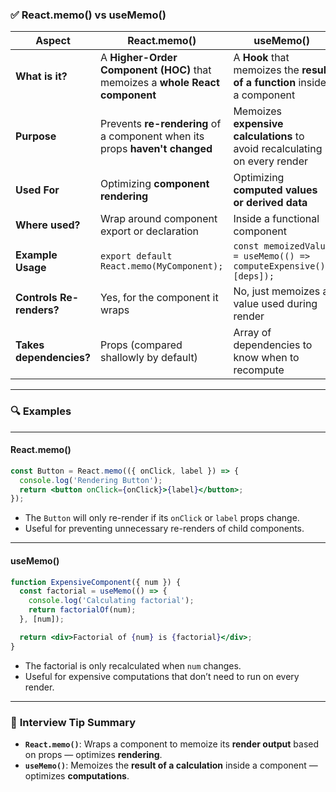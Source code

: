 ### ✅ **React.memo() vs useMemo()**

| Aspect                   | React.memo()                                                                 | useMemo()                                                                  |
| ------------------------ | ---------------------------------------------------------------------------- | -------------------------------------------------------------------------- |
| **What is it?**          | A **Higher-Order Component (HOC)** that memoizes a **whole React component** | A **Hook** that memoizes the **result of a function** inside a component   |
| **Purpose**              | Prevents **re-rendering** of a component when its props **haven't changed**  | Memoizes **expensive calculations** to avoid recalculating on every render |
| **Used For**             | Optimizing **component rendering**                                           | Optimizing **computed values or derived data**                             |
| **Where used?**          | Wrap around component export or declaration                                  | Inside a functional component                                              |
| **Example Usage**        | `export default React.memo(MyComponent);`                                    | `const memoizedValue = useMemo(() => computeExpensive(), [deps]);`         |
| **Controls Re-renders?** | Yes, for the component it wraps                                              | No, just memoizes a value used during render                               |
| **Takes dependencies?**  | Props (compared shallowly by default)                                        | Array of dependencies to know when to recompute                            |

---

### 🔍 **Examples**

---

#### React.memo()

```jsx
const Button = React.memo(({ onClick, label }) => {
  console.log('Rendering Button');
  return <button onClick={onClick}>{label}</button>;
});
```

* The `Button` will only re-render if its `onClick` or `label` props change.
* Useful for preventing unnecessary re-renders of child components.

---

#### useMemo()

```jsx
function ExpensiveComponent({ num }) {
  const factorial = useMemo(() => {
    console.log('Calculating factorial');
    return factorialOf(num);
  }, [num]);

  return <div>Factorial of {num} is {factorial}</div>;
}
```

* The factorial is only recalculated when `num` changes.
* Useful for expensive computations that don’t need to run on every render.

---

### 🧪 **Interview Tip Summary**

* **`React.memo()`**: Wraps a component to memoize its **render output** based on props — optimizes **rendering**.
* **`useMemo()`**: Memoizes the **result of a calculation** inside a component — optimizes **computations**.